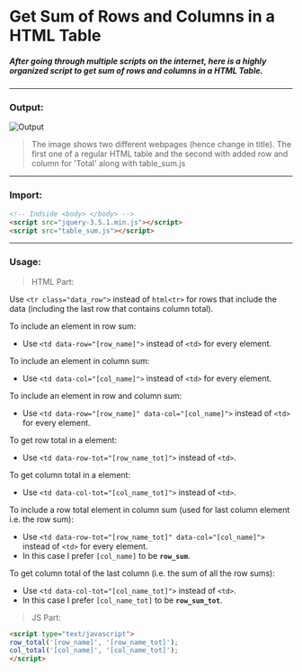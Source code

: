# Get Sum of Rows and Columns in a HTML Table

##### After going through multiple scripts on the internet, here is a highly organized script to get sum of rows and columns in a HTML Table.

---

### Output:
<img src="https://github.com/KodingWithKunal/web-dev/blob/master/JQuery_Table_Sum/Result.gif?v=3&s=200" title="" alt="Output">

> The image shows two different webpages (hence change in title). The first one of a regular HTML table and the second with added row and column for 'Total' along with table_sum.js

---

### Import:
```html
<!-- Indside <body> </body> -->
<script src="jquery-3.5.1.min.js"></script>
<script src="table_sum.js"></script>
```

---

### Usage:

> HTML Part:

Use `<tr class="data_row">` instead of `html<tr>` for rows that include the data (including the last row that contains column total).

To include an element in row sum:
- Use `<td data-row="[row_name]">` instead of `<td>` for every element.

To include an element in column sum: 
- Use `<td data-col="[col_name]">` instead of `<td>` for every element.

To include an element in row and column sum:
- Use `<td data-row="[row_name]" data-col="[col_name]">` instead of `<td>` for every element.

To get row total in a element:
- Use `<td data-row-tot="[row_name_tot]">` instead of `<td>`.

To get column total in a element:
- Use `<td data-col-tot="[col_name_tot]">` instead of `<td>`.

To include a row total element in column sum (used for last column element i.e. the row sum):
- Use `<td data-row-tot="[row_name_tot]" data-col="[col_name]">` instead of `<td>` for every element.
- In this case I prefer `[col_name]` to be **`row_sum`**.

To get column total of the last column (i.e. the sum of all the row sums):
- Use `<td data-col-tot="[col_name_tot]">` instead of `<td>`.
- In this case I prefer `[col_name_tot]` to be **`row_sum_tot`**.


> JS Part:
```html
<script type="text/javascript">
row_total('[row_name]', '[row_name_tot]');
col_total('[col_name]', '[col_name_tot]');
</script>
```
	
	
	
